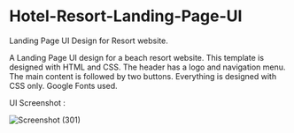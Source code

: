 # Hotel-Resort-Landing-Page-UI
Landing Page UI Design for Resort website.

A Landing Page UI design for a beach resort website. This template is designed with HTML and CSS.
The header has a logo and navigation menu. The main content is followed by two buttons. Everything is designed with CSS only. Google Fonts used.

UI Screenshot :

![Screenshot (301)](https://user-images.githubusercontent.com/58468910/80863542-c53a3580-8c9a-11ea-9a26-1cb1f5c5ffa8.png)
